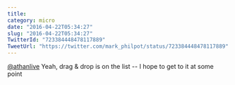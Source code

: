 ```yaml
---
title: 
category: micro
date: "2016-04-22T05:34:27"
slug: "2016-04-22T05:34:27"
TwitterId: "723384448478117889"
TweetUrl: "https://twitter.com/mark_philpot/status/723384448478117889"
---
```


[@athanlive](https://twitter.com/athanlive) Yeah, drag &amp; drop is on the list
-- I hope to get to it at some point
